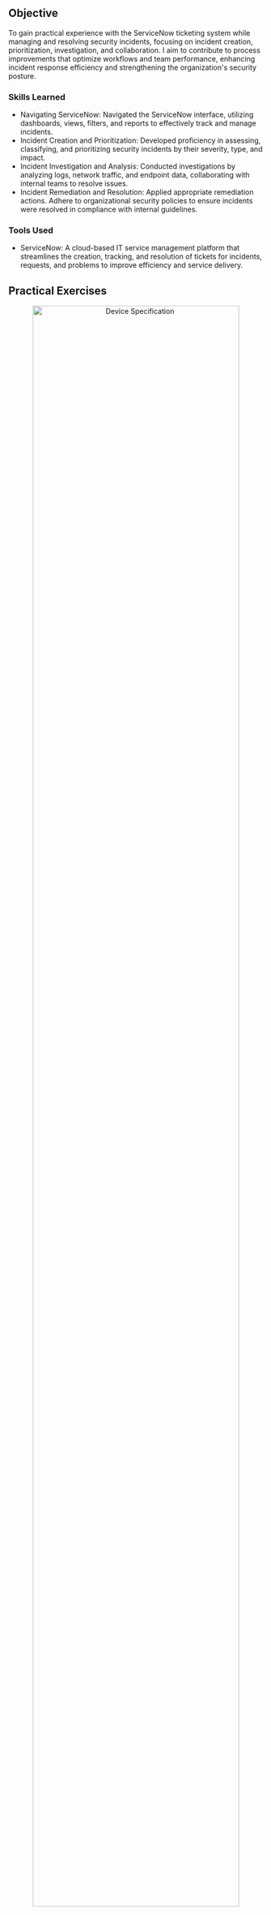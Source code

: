 ## Objective
To gain practical experience with the ServiceNow ticketing system while managing and resolving security incidents, focusing on incident creation, prioritization, investigation, and collaboration. I aim to contribute to process improvements that optimize workflows and team performance, enhancing incident response efficiency and strengthening the organization's security posture.

### Skills Learned
- Navigating ServiceNow: Navigated the ServiceNow interface, utilizing dashboards, views, filters, and reports to effectively track and manage incidents.
- Incident Creation and Prioritization: Developed proficiency in assessing, classifying, and prioritizing security incidents by their severity, type, and impact.
- Incident Investigation and Analysis: Conducted investigations by analyzing logs, network traffic, and endpoint data, collaborating with internal teams to resolve issues.
- Incident Remediation and Resolution: Applied appropriate remediation actions. Adhere to organizational security policies to ensure incidents were resolved in compliance with internal guidelines.

### Tools Used
- ServiceNow: A cloud-based IT service management platform that streamlines the creation, tracking, and resolution of tickets for incidents, requests, and problems to improve efficiency and service delivery.

## Practical Exercises

<p align="center">
<img src="https://imgur.com/gOFatHK.png" height="90%" width="90%" alt="Device Specification"/>
<br/>
<b>Security Analyst Login.</b>
<br/>

<p align="center">
<img src="https://imgur.com/RzwnZ1M.png" height="90%" width="90%" alt="Device Specification"/>
<br/>
<b>On the Dashboard, Check for open tickets.</b>
<br/>

<p align="center">
<img src="https://imgur.com/26JiKFe.png" height="90%" width="90%" alt="Device Specification"/>
<br/>
<b>When investigating alerts, it's best to sort them by severity. Start with critical alerts first. If there are no critical alerts, check for high alerts next.</b>
<br/>

<p align="center">
<img src="https://imgur.com/ISzYjO2.png" height="90%" width="90%" alt="Device Specification"/>
<br/>
<b>We will assess one high alert and review the details.</b>
<br/>

<p align="center">
<img src="https://imgur.com/CLwG7oc.png" height="90%" width="90%" alt="Device Specification"/>
<br/>
<img src="https://imgur.com/zfdmrwl.png" height="90%" width="90%" alt="Device Specification"/>
<br/>
<b>On the right hand side, click the Analysis option and Start Task. Reach out to the employee to gather as much information as possible.</b>
<br/>

<p align="center">
<img src="https://imgur.com/TT6bdFf.png" height="90%" width="90%" alt="Device Specification"/>
<br/>
<img src="https://imgur.com/3ezBMVj.png" height="90%" width="90%" alt="Device Specification"/>
<br/>
<b>On the Explore tab, click Observables, the URL was identified by the Domain lookups that there are malicious indicators in the reported phishing email.</b>
<br/>

<p align="center">
<img src="https://imgur.com/UxEOv7q.png" height="90%" width="90%" alt="Device Specification"/>
<br/>
<b>On the Investigation tab, Search the Mail Server to see if other users was affected of the same phishing campaign.</b>
<br/>

<p align="center">
<img src="https://imgur.com/9Rh0Vxx.png" height="90%" width="90%" alt="Device Specification"/>
<br/>
<img src="https://imgur.com/ahvqPps.png" height="90%" width="90%" alt="Device Specification"/>
<br/>
<b>Throughout the Containment step, we might need to perform some sort of orchestration with a third-party integration. Examine the logs to find relevant details and, if needed, isolate the machine from the network. Check the Endpoint Detection and Response (EDR) system for threats, block the suspicious website visited by the user, and verify any other involved websites. Review firewall logs for suspicious outbound connections and check Windows Event logs for potential account compromise.</b>
<br/>

<p align="center">
<img src="https://imgur.com/iQyfl0q.png" height="90%" width="90%" alt="Device Specification"/>
<br/>
<img src="https://imgur.com/haBqY7R.png" height="90%" width="90%" alt="Device Specification"/>
<br/>
<img src="https://imgur.com/8cVoDgQ.png" height="90%" width="90%" alt="Device Specification"/>
<br/>
<b>After conducting a thorough investigation of the findings, document the case and close the ticket.</b>
<br/>

## Outcome
- Utilized the ServiceNow ticketing system to manage and resolve security incidents, optimizing workflows and incident response.
- Learned incident creation, prioritization, and remediation, contributing to more efficient operations, improved team collaboration, and enhanced overall security posture.
- Tracked incident progress, generated insightful reports, and applied continuous process improvements, resulting in faster resolution times and a more streamlined incident management process.  
- Made the organization's security setup stronger by making incident management and response more effective.

## Acknowledgements
This project combines ideas and methods from various sources, such as the How to Get Started with Security Incident Response by ServiceNow Community and my IT experience. These resources provided the fundamental information and techniques, which were then modified in light of practical uses.
 - [ServiceNow Community](https://www.youtube.com/@ServiceNowCommunity)

## Disclaimer
The sole goals of the projects and activities here are for education and ethical cybersecurity research. All work was conducted in controlled environments, such as paid cloud spaces, private labs, and online cybersecurity education platforms. Online learning and cloud tasks adhered closely to all usage guidelines. Never use these projects for improper or unlawful purposes. It is always prohibited to break into any computer system or network. Any misuse of the provided information or code is not the responsibility of the author or authors.
